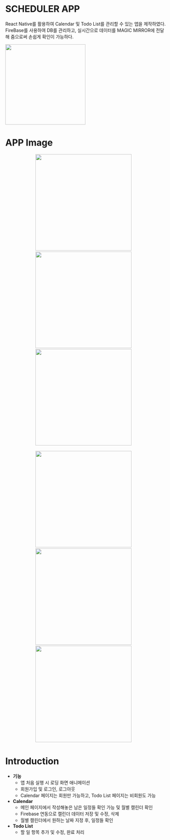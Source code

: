 # SCHEDULER APP
React Native를 활용하여 Calendar 및 Todo List를 관리할 수 있는 앱을 제작하였다. 
FireBase를 사용하여 DB를 관리하고, 실시간으로 데이터를 MAGIC MIRROR에 전달해 줌으로써 손쉽게 확인이 가능하다.

<img src="https://user-images.githubusercontent.com/97720335/192958458-3ac784ff-9e37-4b94-b31f-c24ab05035f0.png" height="250" />

# APP Image
<p align="center">
  <img src="https://user-images.githubusercontent.com/97720335/200540409-3423c968-3c0a-487a-b6ea-2e6c30a2177e.png" height="300" /> &nbsp;&nbsp;&nbsp;
  <img src="https://user-images.githubusercontent.com/97720335/200540434-c9594b5c-a502-4fb0-9dcb-2f263c2baff1.png" height="300" /> &nbsp;&nbsp;&nbsp;
  <img src="https://user-images.githubusercontent.com/97720335/200540601-5262e530-880c-46d2-b909-acaa1b6bd070.png" height="300" /> &nbsp;&nbsp;&nbsp;
</p>
<p align="center">
  <img src="https://user-images.githubusercontent.com/97720335/200540442-7b034c52-7940-4c02-bfbb-7460b840b4a5.png" height="300" /> &nbsp;&nbsp;&nbsp;
  <img src="https://user-images.githubusercontent.com/97720335/200540448-a461dc86-19dd-4438-9351-7ad583ea519a.png" height="300" /> &nbsp;&nbsp;&nbsp;
  <img src="https://user-images.githubusercontent.com/97720335/200540482-cedd9abc-3cc1-4503-9e28-0afa711393b8.png" height="300" /> &nbsp;&nbsp;&nbsp;
</p>

# Introduction
- **기능**
    - 앱 처음 실행 시 로딩 화면 애니메이션
    - 회원가입 및 로그인, 로그아웃
    - Calendar 페이지는 회원만 가능하고, Todo List 페이지는 비회원도 가능
- **Calendar**
    - 메인 페이지에서 작성해놓은 남은 일정들 확인 가능 및 월별 캘린더 확인
    - Firebase 연동으로 캘린더 데이터 저장 및 수정, 삭제
    - 월별 캘린더에서 원하는 날짜 지정 후, 일정들 확인
- **Todo List**
    - 할 일 항목 추가 및 수정, 완료 처리
